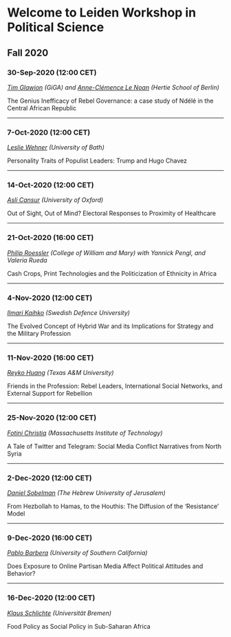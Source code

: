  
# Welcome to Leiden Workshop in Political Science 

## Fall 2020

### 30-Sep-2020 (12:00 CET)

*[Tim Glawion](https://www.giga-hamburg.de/en/team/glawion) (GiGA) and [Anne-Clémence Le Noan](https://www.hertie-school.org/en/research/faculty-and-researchers/profile/person/le-noan) (Hertie School of Berlin)*

The Genius Inefficacy of Rebel Governance: a case study of Ndélé in the Central African Republic

------

### 7-Oct-2020	 (12:00 CET)

*[Leslie Wehner](https://researchportal.bath.ac.uk/en/persons/leslie-wehner) (University of Bath)*

Personality Traits of Populist Leaders: Trump and Hugo Chavez

------

### 14-Oct-2020 (12:00 CET)

*[Asli Cansur](https://www.aslicansunar.com/) (University of Oxford)*

Out of Sight, Out of Mind? Electoral Responses to Proximity of Healthcare

------

### 21-Oct-2020 (16:00 CET)

*[Philip Roessler](https://philiproessler.net) (College of William and Mary) with Yannick Pengl, and Valeria Rueda*

Cash Crops, Print Technologies and the Politicization of Ethnicity in Africa

------
### 4-Nov-2020 (12:00 CET)

*[Ilmari Kaihko](https://www.fhs.se/sc/profile-page.html?identity=400.1870c27f163cb98ebe4178f5) (Swedish Defence University)*

The Evolved Concept of Hybrid War and its Implications for Strategy and the Military Profession

------
### 11-Nov-2020 (16:00 CET)

*[Reyko Huang](http://www.reykohuang.com/) (Texas A&M University)*

Friends in the Profession: Rebel Leaders, International Social Networks, and External Support for Rebellion

------

### 25-Nov-2020 (12:00 CET)

*[Fotini Christia](http://fotini.mit.edu/) (Massachusetts Institute of Technology)*

A Tale of Twitter and Telegram: Social Media Conflict Narratives from North Syria

------

### 2-Dec-2020 (12:00 CET)

*[Daniel Sobelman](https://www.linkedin.com/in/daniel-sobelman-24283411/?originalSubdomain=il) (The Hebrew University of Jerusalem)*

From Hezbollah to Hamas, to the Houthis: The Diffusion of the ‘Resistance’ Model

------

### 9-Dec-2020 (16:00 CET)

*[Pablo Barbera](http://pablobarbera.com/) (University of Southern California)*

Does Exposure to Online Partisan Media Affect Political Attitudes and Behavior?

------

### 16-Dec-2020 (12:00 CET)

*[Klaus Schlichte](https://www.iniis.uni-bremen.de/personen/klaus-schlichte) (Universität Bremen)*

Food Policy as Social Policy in Sub-Saharan Africa

